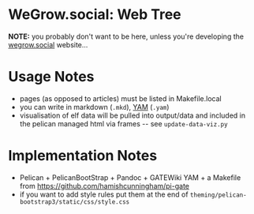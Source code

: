 WeGrow.social: Web Tree
=======

**NOTE:** you probably don't want to be here, unless you're developing the
[wegrow.social](https://wegrow.social) website...

# Usage Notes

- pages (as opposed to articles) must be listed in Makefile.local
- you can write in markdown (`.mkd`),
  [YAM](https://gate.ac.uk/gatewiki/cow/doc/gatewiki.html#section-3.8.)
  (`.yam`)
- visualisation of elf data will be pulled into output/data and included in
  the pelican managed html via frames -- see `update-data-viz.py`

# Implementation Notes

- Pelican + PelicanBootStrap + Pandoc + GATEWiki YAM + a Makefile from
  https://github.com/hamishcunningham/pi-gate
- if you want to add style rules put them at the end of
  `theming/pelican-bootstrap3/static/css/style.css`
